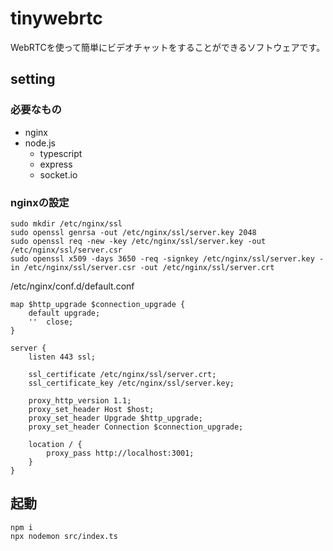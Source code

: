 # tinywebrtc
WebRTCを使って簡単にビデオチャットをすることができるソフトウェアです。

## setting

### 必要なもの
* nginx
* node.js
	* typescript
	* express
	* socket.io

### nginxの設定

```shell
sudo mkdir /etc/nginx/ssl
sudo openssl genrsa -out /etc/nginx/ssl/server.key 2048
sudo openssl req -new -key /etc/nginx/ssl/server.key -out /etc/nginx/ssl/server.csr
sudo openssl x509 -days 3650 -req -signkey /etc/nginx/ssl/server.key -in /etc/nginx/ssl/server.csr -out /etc/nginx/ssl/server.crt
```

/etc/nginx/conf.d/default.conf
```
map $http_upgrade $connection_upgrade {
	default upgrade;
	''	close;
}

server {
	listen 443 ssl;

	ssl_certificate	/etc/nginx/ssl/server.crt;
	ssl_certificate_key /etc/nginx/ssl/server.key;

	proxy_http_version 1.1;
	proxy_set_header Host $host;
	proxy_set_header Upgrade $http_upgrade;
	proxy_set_header Connection $connection_upgrade;

	location / {
		proxy_pass http://localhost:3001;
	}
}
```

## 起動
```
npm i
npx nodemon src/index.ts
```
